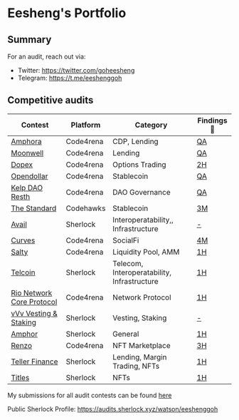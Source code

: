 # Eesheng's Portfolio

## Summary
For an audit, reach out via:
- Twitter: https://twitter.com/goheesheng
- Telegram: https://t.me/eeshenggoh

## Competitive audits

| Contest    | Platform | Category                   | Findings 🔎 |
|------------|----------|----------------------------|-------------|
| [Amphora](https://github.com/goheesheng/audits/blob/main/contests/2023-07-Amphora.md) | Code4rena  | CDP, Lending                      | [QA](https://github.com/goheesheng/audits/blob/main/contests/2023-07-Amphora.md) |
| [Moonwell](https://github.com/goheesheng/audits/blob/main/contests/2023-07-Moonwell.md) | Code4rena | Lending                      | [QA](https://github.com/goheesheng/audits/blob/main/contests/2023-07-Moonwell.md) |
| [Dopex](https://github.com/goheesheng/audits/blob/main/contests/2023-08-Dopex.md) | Code4rena  | Options Trading                      | [2H](https://github.com/goheesheng/audits/blob/main/contests/2023-08-Dopex.md) |
| [Opendollar](https://github.com/goheesheng/audits/blob/main/contests/2023-10-Opendollar.md) | Code4rena | Stablecoin                   | [QA](https://github.com/goheesheng/audits/blob/main/contests/2023-10-Opendollar.md) |
| [Kelp DAO Resth](https://github.com/goheesheng/audits/blob/main/contests/2023-11-kelp-dao-resth.md) | Code4rena  | DAO Governance               | [QA](https://github.com/goheesheng/audits/blob/main/contests/2023-11-kelp-dao-resth.md) |
| [The Standard](https://github.com/goheesheng/audits/blob/main/contests/2023-12-thestandard.md) | Codehawks | Stablecoin                   | [3M](https://github.com/goheesheng/audits/blob/main/contests/2023-12-thestandard.md) |
| [Avail](https://audits.sherlock.xyz/contests/146) | Sherlock | Interoperatability,, Infrastructure                       | [-](https://github.com/sherlock-audit/2023-12-avail-judging/issues) |
| [Curves](https://github.com/goheesheng/audits/blob/main/contests/2024-01-Curves.md) | Code4rena  | SocialFi                           | [4M](https://github.com/goheesheng/audits/blob/main/contests/2024-01-Curves.md) |
| [Salty](https://github.com/goheesheng/audits/blob/main/contests/2024-01-Salty.md) | Code4rena | Liquidity Pool, AMM              | [1H](https://github.com/goheesheng/audits/blob/main/contests/2024-01-Salty.md) |
| [Telcoin](https://github.com/goheesheng/audits/blob/main/contests/2024-01-telcoin) | Sherlock  | Telecom, Interoperatability, Infrastructure           | [1H](https://github.com/goheesheng/audits/blob/main/contests/2024-01-telcoin) |
| [Rio Network Core Protocol](https://github.com/goheesheng/audits/blob/main/contests/2024-02-rio-network-core-protocol.md) | Code4rena | Network Protocol             | [1H](https://github.com/goheesheng/audits/blob/main/contests/2024-02-rio-network-core-protocol.md) |
| [vVv Vesting & Staking](https://audits.sherlock.xyz/contests/278) | Sherlock  | Vesting, Staking                      | [-](https://github.com/sherlock-audit/2024-03-vvv-vesting-staking-judging/issues) |
| [Amphor](https://github.com/goheesheng/audits/blob/main/contests/2024-03-amphor.md) | Sherlock  | General                      | [1H](https://github.com/goheesheng/audits/blob/main/contests/2024-03-amphor.md) |
| [Renzo](https://github.com/goheesheng/audits/blob/main/contests/2024-04-Renzo.md) | Code4rena | NFT Marketplace              | [3H](https://github.com/goheesheng/audits/blob/main/contests/2024-04-Renzo.md) |
| [Teller Finance](https://github.com/goheesheng/audits/blob/main/contests/2024-04-teller-finance.md) | Sherlock  | Lending, Margin Trading, NFTs                      | [1H](https://github.com/goheesheng/audits/blob/main/contests/2024-04-teller-finance.md) |
| [Titles](https://github.com/goheesheng/audits/blob/main/contests/2024-04-titles.md) | Sherlock | NFTs               | [1H](https://github.com/goheesheng/audits/blob/main/contests/2024-04-titles.md) |



My submissions for all audit contests can be found [here](https://github.com/goheesheng/audits)

Public Sherlock Profile: https://audits.sherlock.xyz/watson/eeshenggoh